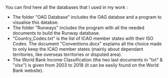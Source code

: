 You can find here all the databases that I used in my work :
- The folder "OAG Database" includes the OAG databse and a program to visualise this databse.
- The folder "Runways" includes the program with all the needed documents to build the Runway database.
- "Country_Codes.txt" is the list of ICAO member states with their ISO Codes. The document "Conventions.docx" explains all the choice made to only keep the ICAO member states (mainly about dependant territories, like overseas territories or disputed area).
- The World Bank Income Classification (the two last documents in "txt" & "xlsx") is given from 2003 to 2018 (it can be easily found on the World Bank website).
